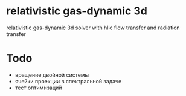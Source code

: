 # relativistic gas-dynamic 3d

relativistic gas-dynamic 3d solver with hllc flow transfer and radiation transfer

# Todo
 - вращение двойной системы
 - ячейки проекции в спектральной задаче 
 - тест оптимизаций
